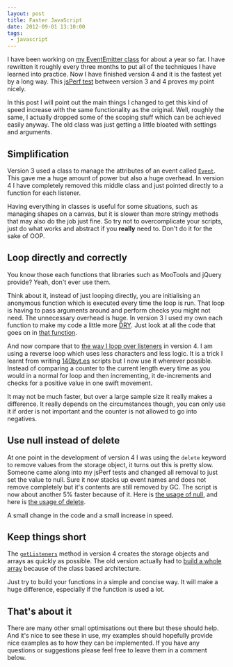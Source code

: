 ```yaml
---
layout: post
title: Faster JavaScript
date: 2012-09-01 13:10:00
tags:
 - javascript
---
```


I have been working on [my EventEmitter class](https://github.com/Wolfy87/EventEmitter) for about a year so far. I have rewritten it roughly every three months to put all of the techniques I have learned into practice. Now I have finished version 4 and it is the fastest yet by a long way. This [jsPerf test](http://jsperf.com/eventemitter-3-vs-4/4) between version 3 and 4 proves my point nicely.

In this post I will point out the main things I changed to get this kind of speed increase with the same functionality as the original. Well, roughly the same, I actually dropped some of the scoping stuff which can be achieved easily anyway. The old class was just getting a little bloated with settings and arguments.

<!-- more -->

## Simplification

Version 3 used a class to manage the attributes of an event called [`Event`](https://github.com/Wolfy87/EventEmitter/blob/v3.1.7/src/EventEmitter.js#L27-70). This gave me a huge amount of power but also a huge overhead. In version 4 I have completely removed this middle class and just pointed directly to a function for each listener.

Having everything in classes is useful for some situations, such as managing shapes on a canvas, but it is slower than more stringy methods that may also do the job just fine. So try not to overcomplicate your scripts, just do what works and abstract if you **really** need to. Don't do it for the sake of OOP.

## Loop directly and correctly

You know those each functions that libraries such as MooTools and jQuery provide? Yeah, don't ever use them.

Think about it, instead of just looping directly, you are initialising an anonymous function which is executed every time the loop is run. That loop is having to pass arguments around and perform checks you might not need. The unnecessary overhead is huge. In version 3 I used my own each function to make my code a little more [DRY](https://en.wikipedia.org/wiki/Don%27t_repeat_yourself). Just look at all the code that goes on in [that function](https://github.com/Wolfy87/EventEmitter/blob/v3.1.7/src/EventEmitter.js#L72-103).

And now compare that to [the way I loop over listeners](https://github.com/Wolfy87/EventEmitter/blob/v4.0.0/EventEmitter.js#L242-249) in version 4. I am using a reverse loop which uses less characters and less logic. It is a trick I learnt from writing [140byt.es](http://www.140byt.es/) scripts but I now use it wherever possible. Instead of comparing a counter to the current length every time as you would in a normal for loop and then incrementing, it de-increments and checks for a positive value in one swift movement.

It may not be much faster, but over a large sample size it really makes a difference. It really depends on the circumstances though, you can only use it if order is not important and the counter is not allowed to go into negatives.

## Use null instead of delete

At one point in the development of version 4 I was using the `delete` keyword to remove values from the storage object, it turns out this is pretty slow. Someone came along into my jsPerf tests and changed all removal to just set the value to null. Sure it now stacks up event names and does not remove completely but it's contents are still removed by GC. The script is now about another 5% faster because of it. Here is [the usage of null](https://github.com/Wolfy87/EventEmitter/blob/v4.0.0/EventEmitter.js#L200-222), and here is [the usage of delete](https://github.com/Wolfy87/EventEmitter/blob/ca3104295d8020be936347c76341dba8131aa16b/EventEmitter.js#L196-217).

A small change in the code and a small increase in speed.

## Keep things short

The [`getListeners`](https://github.com/Wolfy87/EventEmitter/blob/v4.0.0/EventEmitter.js#L53-69) method in version 4 creates the storage objects and arrays as quickly as possible. The old version actually had to [build a whole array](https://github.com/Wolfy87/EventEmitter/blob/v3.1.7/src/EventEmitter.js#L223-243) because of the class based architecture.

Just try to build your functions in a simple and concise way. It will make a huge difference, especially if the function is used a lot.

## That's about it

There are many other small optimisations out there but these should help. And it's nice to see these in use, my examples should hopefully provide nice examples as to how they can be implemented. If you have any questions or suggestions please feel free to leave them in a comment below.